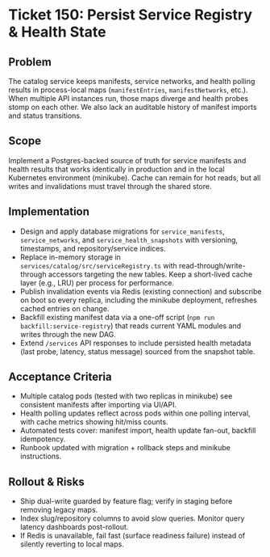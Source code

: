 # Ticket 150: Persist Service Registry & Health State

## Problem
The catalog service keeps manifests, service networks, and health polling results in process-local maps (`manifestEntries`, `manifestNetworks`, etc.). When multiple API instances run, those maps diverge and health probes stomp on each other. We also lack an auditable history of manifest imports and status transitions.

## Scope
Implement a Postgres-backed source of truth for service manifests and health results that works identically in production and in the local Kubernetes environment (minikube). Cache can remain for hot reads, but all writes and invalidations must travel through the shared store.

## Implementation
- Design and apply database migrations for `service_manifests`, `service_networks`, and `service_health_snapshots` with versioning, timestamps, and repository/service indices.
- Replace in-memory storage in `services/catalog/src/serviceRegistry.ts` with read-through/write-through accessors targeting the new tables. Keep a short-lived cache layer (e.g., LRU) per process for performance.
- Publish invalidation events via Redis (existing connection) and subscribe on boot so every replica, including the minikube deployment, refreshes cached entries on change.
- Backfill existing manifest data via a one-off script (`npm run backfill:service-registry`) that reads current YAML modules and writes through the new DAG.
- Extend `/services` API responses to include persisted health metadata (last probe, latency, status message) sourced from the snapshot table.

## Acceptance Criteria
- Multiple catalog pods (tested with two replicas in minikube) see consistent manifests after importing via UI/API.
- Health polling updates reflect across pods within one polling interval, with cache metrics showing hit/miss counts.
- Automated tests cover: manifest import, health update fan-out, backfill idempotency.
- Runbook updated with migration + rollback steps and minikube instructions.

## Rollout & Risks
- Ship dual-write guarded by feature flag; verify in staging before removing legacy maps.
- Index slug/repository columns to avoid slow queries. Monitor query latency dashboards post-rollout.
- If Redis is unavailable, fail fast (surface readiness failure) instead of silently reverting to local maps.
